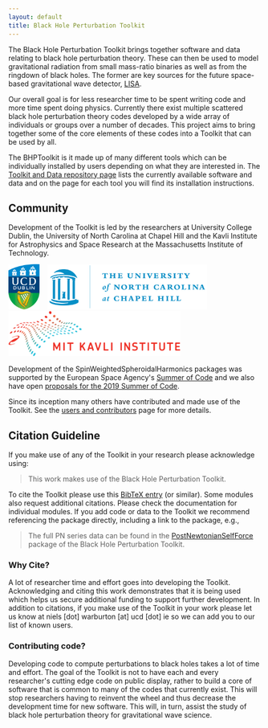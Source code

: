 ```yaml
---
layout: default
title: Black Hole Perturbation Toolkit
---
```


The Black Hole Perturbation Toolkit brings together software and data relating to black hole perturbation theory. These can then be used to model gravitational radiation from small mass-ratio binaries as well as from the ringdown of black holes. The former are key sources for the future space-based gravitational wave detector, [LISA](https://www.lisamission.org/).

Our overall goal is for less researcher time to be spent writing code and more time spent doing physics. Currently there exist multiple scattered black hole perturbation theory codes developed by a wide array of individuals or groups over a number of decades. This project aims to bring together some of the core elements of these codes into a Toolkit that can be used by all.

The BHPToolkit is it made up of many different tools which can be individually installed by users depending on what they are interested in. The [Toolkit and Data repository page](toolkit.html) lists the currently available software and data and on the page for each tool you will find its installation instructions.

## Community

Development of the Toolkit is led by the researchers at University College Dublin, the University of North Carolina at Chapel Hill and the Kavli Institute for Astrophysics and Space Research at the Massachusetts Institute of Technology.

<img src="UCDLogo.jpg" height="90px"> &nbsp;&nbsp; <img src="UNC_logo.jpg" height="90px"> &nbsp;&nbsp; <img src="logo-mit-kavli.png" height="90px">

Development of the SpinWeightedSpheroidalHarmonics packages was supported by the European Space Agency's [Summer of Code](https://socis.esa.int/) and we also have open [proposals for the 2019 Summer of Code](socis2019.html).

Since its inception many others have contributed and made use of the Toolkit. See the [users and contributors](users.html) page for more details.
## Citation Guideline

If you make use of any of the Toolkit in your research please acknowledge using:

> This work makes use of the Black Hole Perturbation Toolkit.

To cite the Toolkit please use this [BibTeX entry](BHPToolkit.bib) (or similar). Some modules also request additional citations. Please check the documentation for individual modules. If you add code or data to the Toolkit we recommend referencing the package directly, including a link to the package, e.g.,

> The full PN series data can be found in the [PostNewtonianSelfForce](https://bhptoolkit.org/PostNewtonianSelfForce/) package of the Black Hole Perturbation Toolkit.

### Why Cite?

A lot of researcher time and effort goes into developing the Toolkit. Acknowledging and citing this work demonstrates that it is being used which helps us secure additional funding to support further development. In addition to citations, if you make use of the Toolkit in your work please let us know at niels [dot] warburton [at] ucd [dot] ie so we can add you to our list of known users.

### Contributing code?

Developing code to compute perturbations to black holes takes a lot of time and effort. The goal of the Toolkit is not to have each and every researcher's cutting edge code on public display, rather to build a core of software that is common to many of the codes that currently exist. This will stop researchers having to reinvent the wheel and thus decrease the development time for new software. This will, in turn, assist the study of black hole perturbation theory for gravitational wave science.